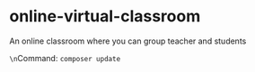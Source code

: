 # online-virtual-classroom
 An online classroom where you can group teacher and students

`\n`Command:
`composer update`
